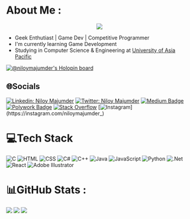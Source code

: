 # About Me :

<p align="center">
  <a align="center" href="https://github.com/DenverCoder1/readme-typing-svg"><img src="https://readme-typing-svg.herokuapp.com?&font=IBM+Plex+Sans&color=F72EE2&size=25&lines=Welcome+to+my+GitHub+Profile!;I'm+a+Game+Developer;I'm+a+Competitive+Programmer;I'm+a+Geek+Enthusiast" /></a>
</p>

- Geek Enthutiast | Game Dev | Competitive Programmer
- I'm currently learning Game Development
- Studying in Computer Science & Engineering at [University of Asia Pacific](https://www.uap-bd.edu/)

[![@niloymajumder's Holopin board](https://holopin.io/api/user/board?user=niloymajumder)](https://holopin.io/@niloymajumder)


## 🌐Socials

[![Linkedin: Niloy Majumder](https://img.shields.io/badge/-Niloy%20Majumder-blue?style=flatsquare&logo=Linkedin&logoColor=white&link=https://www.linkedin.com/in/niloymajumder/)](https://www.linkedin.com/in/niloymajumder/)
[![Twitter: Niloy Majumder](https://img.shields.io/twitter/follow/bluefloyd07_?style=social)](https://twitter.com/bluefloyd07_)
[![Medium Badge](https://img.shields.io/badge/-@Niloy%20Majumder-black?style=flat-square&labelColor=000000&logo=Medium&link=https://medium.com/@niloymajumder)](https://medium.com/@niloymajumder)
[![Polywork Badge](https://img.shields.io/badge/-niloymajumder-orange?style=flat-square&logo=polywork&logoColor=black&link=http://polywork.com/niloymajumder)](http://polywork.com/niloymajumder)
[![Stack Overflow](https://img.shields.io/badge/-niloymajumder-FE7A16?logo=stack-overflow&logoColor=white&link=https://stackoverflow.com/users/20199503/niloy-majumder)](https://stackoverflow.com/users/20199503/niloy-majumder)
[![Instagram](https://img.shields.io/badge/niloymajumder_-%23f04a3e.svg?logo=Instagram&logoColor=White=https://instagram.com/niloymajumder_)](https://instagram.com/niloymajumder_)


# 💻Tech Stack
![C](https://img.shields.io/badge/c-%2300599C.svg?style=flat&logo=c&logoColor=white) ![HTML](https://img.shields.io/badge/HTML-239120?style=flat&logo=html5&logoColor=white) ![CSS](https://img.shields.io/badge/CSS-239120?&style=flat&logo=css3&logoColor=white) ![C#](https://img.shields.io/badge/c%23-%23239120.svg?style=flat&logo=c-sharp&logoColor=white) ![C++](https://img.shields.io/badge/c++-%2300599C.svg?style=flat&logo=c%2B%2B&logoColor=white) ![Java](https://img.shields.io/badge/java-%23ED8B00.svg?style=flat&logo=java&logoColor=white) ![JavaScript](https://img.shields.io/badge/javascript-%23323330.svg?style=flat&logo=javascript&logoColor=%23F7DF1E) ![Python](https://img.shields.io/badge/python-3670A0?style=flat&logo=python&logoColor=ffdd54) ![.Net](https://img.shields.io/badge/.NET-5C2D91?style=flat&logo=.net&logoColor=white) ![React](https://img.shields.io/badge/React-20232A?style=flat&logo=react&logoColor=61DAFB) ![Adobe Illustrator](https://img.shields.io/badge/adobeillustrator-%23FF9A00.svg?style=flat&logo=adobeillustrator&logoColor=white) 

# 📊GitHub Stats :
![](https://github-readme-stats.vercel.app/api?username=niloymajumder&theme=blue-green&hide_border=false&include_all_commits=false&count_private=false)
![](https://github-readme-streak-stats.herokuapp.com/?user=niloymajumder&theme=blue-green&hide_border=false)
![](https://github-readme-stats.vercel.app/api/top-langs/?username=niloymajumder&theme=blue-green&hide_border=false&include_all_commits=false&count_private=false&layout=compact)
